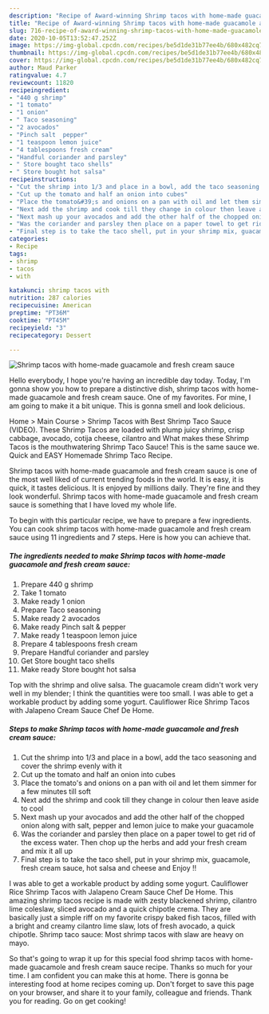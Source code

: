 ```yaml
---
description: "Recipe of Award-winning Shrimp tacos with home-made guacamole and fresh cream sauce"
title: "Recipe of Award-winning Shrimp tacos with home-made guacamole and fresh cream sauce"
slug: 716-recipe-of-award-winning-shrimp-tacos-with-home-made-guacamole-and-fresh-cream-sauce
date: 2020-10-05T13:52:47.252Z
image: https://img-global.cpcdn.com/recipes/be5d1de31b77ee4b/680x482cq70/shrimp-tacos-with-home-made-guacamole-and-fresh-cream-sauce-recipe-main-photo.jpg
thumbnail: https://img-global.cpcdn.com/recipes/be5d1de31b77ee4b/680x482cq70/shrimp-tacos-with-home-made-guacamole-and-fresh-cream-sauce-recipe-main-photo.jpg
cover: https://img-global.cpcdn.com/recipes/be5d1de31b77ee4b/680x482cq70/shrimp-tacos-with-home-made-guacamole-and-fresh-cream-sauce-recipe-main-photo.jpg
author: Maud Parker
ratingvalue: 4.7
reviewcount: 11820
recipeingredient:
- "440 g shrimp"
- "1 tomato"
- "1 onion"
- " Taco seasoning"
- "2 avocados"
- "Pinch salt  pepper"
- "1 teaspoon lemon juice"
- "4 tablespoons fresh cream"
- "Handful coriander and parsley"
- " Store bought taco shells"
- " Store bought hot salsa"
recipeinstructions:
- "Cut the shrimp into 1/3 and place in a bowl, add the taco seasoning and cover the shrimp evenly with it"
- "Cut up the tomato and half an onion into cubes"
- "Place the tomato&#39;s and onions on a pan with oil and let them simmer for a few minutes till soft"
- "Next add the shrimp and cook till they change in colour then leave aside to cool"
- "Next mash up your avocados and add the other half of the chopped onion along with salt, pepper and lemon juice to make your guacamole"
- "Was the coriander and parsley then place on a paper towel to get rid of the excess water. Then chop up the herbs and add your fresh cream and mix it all up"
- "Final step is to take the taco shell, put in your shrimp mix, guacamole, fresh cream sauce, hot salsa and cheese and Enjoy !!"
categories:
- Recipe
tags:
- shrimp
- tacos
- with

katakunci: shrimp tacos with 
nutrition: 287 calories
recipecuisine: American
preptime: "PT36M"
cooktime: "PT45M"
recipeyield: "3"
recipecategory: Dessert

---
```



![Shrimp tacos with home-made guacamole and fresh cream sauce](https://img-global.cpcdn.com/recipes/be5d1de31b77ee4b/680x482cq70/shrimp-tacos-with-home-made-guacamole-and-fresh-cream-sauce-recipe-main-photo.jpg)

Hello everybody, I hope you're having an incredible day today. Today, I'm gonna show you how to prepare a distinctive dish, shrimp tacos with home-made guacamole and fresh cream sauce. One of my favorites. For mine, I am going to make it a bit unique. This is gonna smell and look delicious.

Home &gt; Main Course &gt; Shrimp Tacos with Best Shrimp Taco Sauce (VIDEO). These Shrimp Tacos are loaded with plump juicy shrimp, crisp cabbage, avocado, cotija cheese, cilantro and What makes these Shrimp Tacos is the mouthwatering Shrimp Taco Sauce! This is the same sauce we. Quick and EASY Homemade Shrimp Taco Recipe.

Shrimp tacos with home-made guacamole and fresh cream sauce is one of the most well liked of current trending foods in the world. It is easy, it is quick, it tastes delicious. It is enjoyed by millions daily. They're fine and they look wonderful. Shrimp tacos with home-made guacamole and fresh cream sauce is something that I have loved my whole life.


To begin with this particular recipe, we have to prepare a few ingredients. You can cook shrimp tacos with home-made guacamole and fresh cream sauce using 11 ingredients and 7 steps. Here is how you can achieve that.

<!--inarticleads1-->

##### The ingredients needed to make Shrimp tacos with home-made guacamole and fresh cream sauce:

1. Prepare 440 g shrimp
1. Take 1 tomato
1. Make ready 1 onion
1. Prepare  Taco seasoning
1. Make ready 2 avocados
1. Make ready Pinch salt &amp; pepper
1. Make ready 1 teaspoon lemon juice
1. Prepare 4 tablespoons fresh cream
1. Prepare Handful coriander and parsley
1. Get  Store bought taco shells
1. Make ready  Store bought hot salsa


Top with the shrimp and olive salsa. The guacamole cream didn&#39;t work very well in my blender; I think the quantities were too small. I was able to get a workable product by adding some yogurt. Cauliflower Rice Shrimp Tacos with Jalapeno Cream Sauce Chef De Home. 

<!--inarticleads2-->

##### Steps to make Shrimp tacos with home-made guacamole and fresh cream sauce:

1. Cut the shrimp into 1/3 and place in a bowl, add the taco seasoning and cover the shrimp evenly with it
1. Cut up the tomato and half an onion into cubes
1. Place the tomato&#39;s and onions on a pan with oil and let them simmer for a few minutes till soft
1. Next add the shrimp and cook till they change in colour then leave aside to cool
1. Next mash up your avocados and add the other half of the chopped onion along with salt, pepper and lemon juice to make your guacamole
1. Was the coriander and parsley then place on a paper towel to get rid of the excess water. Then chop up the herbs and add your fresh cream and mix it all up
1. Final step is to take the taco shell, put in your shrimp mix, guacamole, fresh cream sauce, hot salsa and cheese and Enjoy !!


I was able to get a workable product by adding some yogurt. Cauliflower Rice Shrimp Tacos with Jalapeno Cream Sauce Chef De Home. This amazing shrimp tacos recipe is made with zesty blackened shrimp, cilantro lime coleslaw, sliced avocado and a quick chipotle crema. They are basically just a simple riff on my favorite crispy baked fish tacos, filled with a bright and creamy cilantro lime slaw, lots of fresh avocado, a quick chipotle. Shrimp taco sauce: Most shrimp tacos with slaw are heavy on mayo. 

So that's going to wrap it up for this special food shrimp tacos with home-made guacamole and fresh cream sauce recipe. Thanks so much for your time. I am confident you can make this at home. There is gonna be interesting food at home recipes coming up. Don't forget to save this page on your browser, and share it to your family, colleague and friends. Thank you for reading. Go on get cooking!
